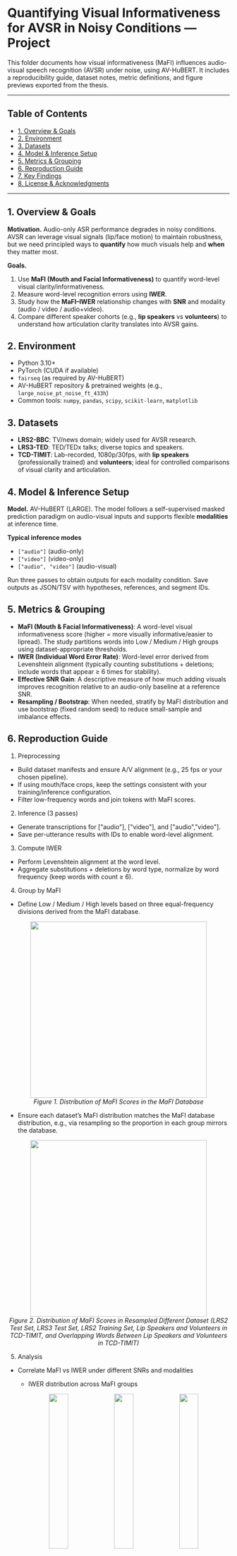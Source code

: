 # Quantifying Visual Informativeness for AVSR in Noisy Conditions — Project

This folder documents how visual informativeness (MaFI) influences audio-visual speech recognition (AVSR) under noise, using AV-HuBERT. It includes a reproducibility guide, dataset notes, metric definitions, and figure previews exported from the thesis.

---

## Table of Contents
- [1. Overview & Goals](#1-overview--goals)
- [2. Environment](#2-environment)
- [3. Datasets](#3-datasets)
- [4. Model & Inference Setup](#4-model--inference-setup)
- [5. Metrics & Grouping](#5-metrics--grouping)
- [6. Reproduction Guide](#6-reproduction-guide)
- [7. Key Findings](#7-key-findings)
- [8. License & Acknowledgments](#8-license--acknowledgments)

---

## 1. Overview & Goals

**Motivation.** Audio-only ASR performance degrades in noisy conditions. AVSR can leverage visual signals (lip/face motion) to maintain robustness, but we need principled ways to **quantify** how much visuals help and **when** they matter most.

**Goals.**
1. Use **MaFI (Mouth and Facial Informativeness)** to quantify word-level visual clarity/informativeness.
2. Measure word-level recognition errors using **IWER**.
3. Study how the **MaFI–IWER** relationship changes with **SNR** and modality (audio / video / audio+video).
4. Compare different speaker cohorts (e.g., **lip speakers** vs **volunteers**) to understand how articulation clarity translates into AVSR gains.

## 2. Environment

- Python 3.10+
- PyTorch (CUDA if available)
- `fairseq` (as required by AV-HuBERT)
- AV-HuBERT repository & pretrained weights (e.g., `large_noise_pt_noise_ft_433h`)
- Common tools: `numpy`, `pandas`, `scipy`, `scikit-learn`, `matplotlib`

## 3. Datasets

- **LRS2-BBC**: TV/news domain; widely used for AVSR research.
- **LRS3-TED**: TED/TEDx talks; diverse topics and speakers.
- **TCD-TIMIT**: Lab-recorded, 1080p/30fps, with **lip speakers** (professionally trained) and **volunteers**; ideal for controlled comparisons of visual clarity and articulation.

## 4. Model & Inference Setup

**Model.** AV-HuBERT (LARGE). The model follows a self-supervised masked prediction paradigm on audio-visual inputs and supports flexible **modalities** at inference time.

**Typical inference modes**
- `["audio"]` (audio-only)
- `["video"]` (video-only)
- `["audio", "video"]` (audio-visual)

Run three passes to obtain outputs for each modality condition. Save outputs as JSON/TSV with hypotheses, references, and segment IDs.

## 5. Metrics & Grouping
-	**MaFI (Mouth & Facial Informativeness)**:
  A word-level visual informativeness score (higher = more visually informative/easier to lipread). The study partitions words into Low / Medium / High groups using dataset-appropriate thresholds.
- **IWER (Individual Word Error Rate)**:
  Word-level error derived from Levenshtein alignment (typically counting substitutions + deletions; include words that appear ≥ 6 times for stability).
- **Effective SNR Gain**:
  A descriptive measure of how much adding visuals improves recognition relative to an audio-only baseline at a reference SNR.
- **Resampling / Bootstrap**:
  When needed, stratify by MaFI distribution and use bootstrap (fixed random seed) to reduce small-sample and imbalance effects.

## 6. Reproduction Guide
1. Preprocessing
- Build dataset manifests and ensure A/V alignment (e.g., 25 fps or your chosen pipeline).
- If using mouth/face crops, keep the settings consistent with your training/inference configuration.
- Filter low-frequency words and join tokens with MaFI scores.
  
2. Inference (3 passes)
- Generate transcriptions for ["audio"], ["video"], and ["audio","video"].
- Save per-utterance results with IDs to enable word-level alignment.
  
3. Compute IWER
- Perform Levenshtein alignment at the word level.
- Aggregate substitutions + deletions by word type, normalize by word frequency (keep words with count ≥ 6).
  
4. Group by MaFI
- Define Low / Medium / High levels based on three equal-frequency divisions derived from the MaFI database.

<p align="center">
  <img src="assets/MaFIDatabase.png" width="400">
  <br>
  <em>Figure 1. Distribution of MaFI Scores in the MaFI Database</em>
</p>

- Ensure each dataset’s MaFI distribution matches the MaFI database distribution, e.g., via resampling so the proportion in each group mirrors the database.

<p align="center">
  <img src="assets/Distribution_Resample.jpg" width="400">
  <br>
  <em>Figure 2. Distribution of MaFI Scores in Resampled Different Dataset (LRS2 Test Set, LRS3 Test Set, LRS2 Training Set, Lip Speakers and Volunteers in TCD-TIMIT, and Overlapping Words Between Lip Speakers and Volunteers in TCD-TIMIT)</em>
</p>

  
5. Analysis
- Correlate MaFI vs IWER under different SNRs and modalities
  
  - IWER distribution across MaFI groups

  <p align="center">
    <img src="assets/LRS2_Test_Box.png" width="30%">
    <img src="assets/LRS3_Test_Box.png" width="30%">
    <img src="assets/IWER_LRS2_Training.png" width="30%">
    <br>
    <em>Figure 3. Distribution of IWER across MaFI Groups under SNRs Conditions -15 dB, 0 dB, 15 dB for Audio-Visual Mode and in Visual-Only Mode on LRS2 Test, LRS3 Test, and LRS2 Training Set </em>
  </p>

  - Correlation analysis between MaFI and IWER
  
  <p align="center">
    <img src="assets/LRS2_Test_Pearson.png" width="30%">
    <img src="assets/LRS3_Test_Pearson.png" width="30%">
    <img src="assets/LRS2_Train_Pearson.png" width="30%">
    <br>
    <em>Figure 4. Pearson Correlation between MaFI and IWER in Audio-Visual Mode under Differ-
ent SNR Levels (Ranging from -25 dB to 15 dB) in LRS2 Test, LRS3 Test, and LRS2 Traning Set </em>
  </p>

- Report effective SNR gains for audio+video vs audio
  
<p align="center">
  <img src="assets/LRS2_SNR_Gain.png" width="30%">
  <img src="assets/LRS3_SNR_Gain.png" width="30%">
  <img src="assets/LRS2_Train_SNR_Gain.png" width="30%">
  <br>
  <em>Figure 5. Comparison of Audio-Only and Audio-Visual Modes Performance across MaFI Groups on the LRS2 Test, LRS3 Test, and LRS2 Training Set under Different SNR Conditions (Ranging from -15 dB to 15 dB) </em>
</p>

- Optionally, run viseme-level or speaker-cohort analyses (e.g., lip speakers vs volunteers). Here only display viseme-level analyses.

<p align="center">
  <img src="assets/VisemeFeature.jpg" width="400">
  <br>
  <em>Figure 6. Mean MaFI scores for viseme features. Note: “Other” represents the intercept (i.e., reference level) and refers to all words that do not contain the informative features </em>
</p>

<p align="center">
  <img src="assets/LRS2_Train_Viseme.png" width="400">
  <br>
  <em>Figure 7. Distribution of IWER Across Different Viseme Groups and Conditions in LRS2 Training Set </em>
</p>
  

## 7. Key Findings
- Stronger visuals help more under noise. As SNR decreases, words with higher MaFI tend to have lower IWER, and the negative MaFI–IWER correlation becomes more pronounced.
- Audio-visual synergy depends on MaFI. Effective SNR gains for audio+video over audio-only generally increase from Low to High MaFI groups.
- Speaker articulation matters. Cohorts with clearer articulation (e.g., lip speakers) typically yield better video-only and noisy audio-visual performance than general volunteers.
- Viseme-level trends align with intuitive visual salience: visemes with more distinctive lip movements show lower error under visual reliance.

## 8. License & Acknowledgments
- Code/notes in this folder follow the repository’s main license.
- Figures are exported from the author’s thesis PDF and are provided for non-commercial, academic reproduction and explanation.
- Thanks to the maintainers of AV-HuBERT and the dataset providers (LRS2, LRS3, TCD-TIMIT) that made this work possible.
